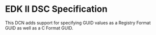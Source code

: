 # EDK II DSC Specification

This DCN adds support for specifying GUID values as a Registry Format GUID as well as a C Format GUID.
